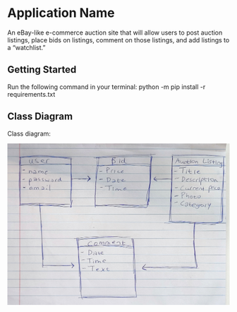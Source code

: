 # Application Name

An eBay-like e-commerce auction site that will allow users to post auction listings, place bids on listings, comment on those listings, and add listings to a “watchlist.”


## Getting Started

Run the following command in your terminal: python -m pip install -r requirements.txt


## Class Diagram

Class diagram:

![Class diagram](/sketches/CLASSDIAGRAM.jpg)
